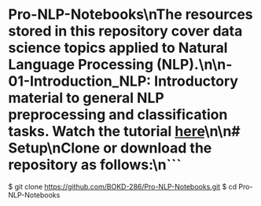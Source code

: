 # Pro-NLP-Notebooks\nThe resources stored in this repository cover data science topics applied to Natural Language Processing (NLP).\n\n- **01-Introduction_NLP:** Introductory material to general NLP preprocessing and classification tasks. Watch the tutorial [here](https://www.youtube.com/watch?v=o1Bb7G4szQQ&t=2568s)\n\n# Setup\nClone or download the repository as follows:\n```
$ git clone https://github.com/BOKD-286/Pro-NLP-Notebooks.git
$ cd Pro-NLP-Notebooks
```\n\n# Citing the Notebooks:\nWhen referencing these noteb